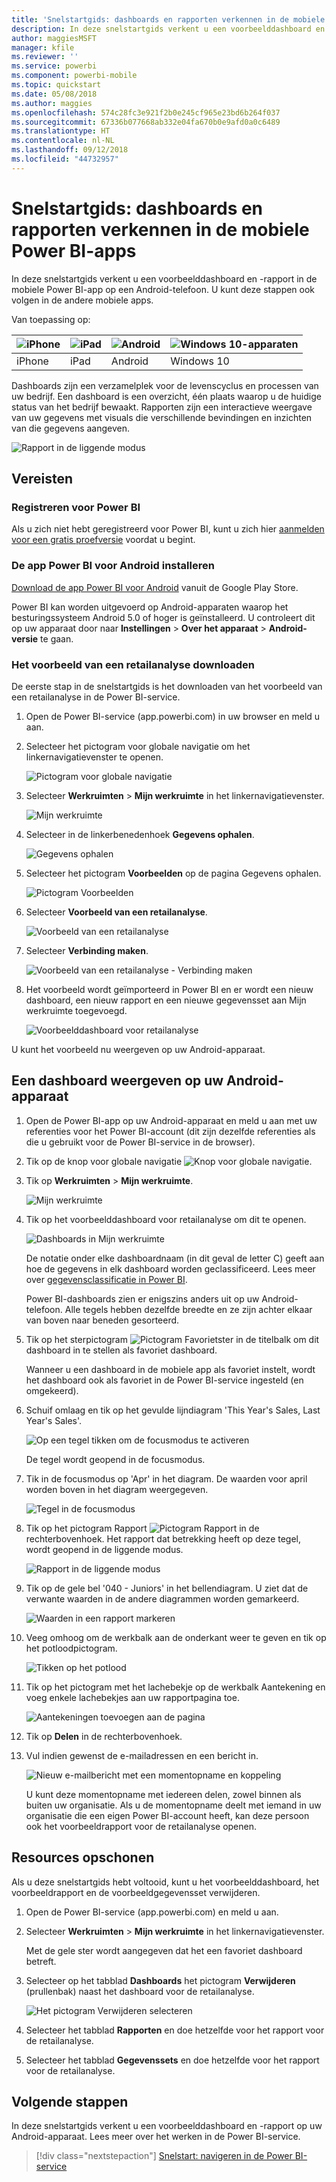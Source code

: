 ```yaml
---
title: 'Snelstartgids: dashboards en rapporten verkennen in de mobiele Power BI-apps'
description: In deze snelstartgids verkent u een voorbeelddashboard en -rapport in de mobiele Power BI-apps.
author: maggiesMSFT
manager: kfile
ms.reviewer: ''
ms.service: powerbi
ms.component: powerbi-mobile
ms.topic: quickstart
ms.date: 05/08/2018
ms.author: maggies
ms.openlocfilehash: 574c28fc3e921f2b0e245cf965e23bd6b264f037
ms.sourcegitcommit: 67336b077668ab332e04fa670b0e9afd0a0c6489
ms.translationtype: HT
ms.contentlocale: nl-NL
ms.lasthandoff: 09/12/2018
ms.locfileid: "44732957"
---
```

# <a name="quickstart-explore-dashboards-and-reports-in-the-power-bi-mobile-apps"></a>Snelstartgids: dashboards en rapporten verkennen in de mobiele Power BI-apps
In deze snelstartgids verkent u een voorbeelddashboard en -rapport in de mobiele Power BI-app op een Android-telefoon. U kunt deze stappen ook volgen in de andere mobiele apps. 

Van toepassing op:

| ![iPhone](./media/mobile-apps-quickstart-view-dashboard-report/iphone-logo-30-px.png) | ![iPad](./media/mobile-apps-quickstart-view-dashboard-report/ipad-logo-30-px.png) | ![Android](./media/mobile-apps-quickstart-view-dashboard-report/android-logo-30-px.png) | ![Windows 10-apparaten](./media/mobile-apps-quickstart-view-dashboard-report/win-10-logo-30-px.png) |
|:--- |:--- |:--- |:--- |
| iPhone | iPad | Android | Windows 10 |

Dashboards zijn een verzamelplek voor de levenscyclus en processen van uw bedrijf. Een dashboard is een overzicht, één plaats waarop u de huidige status van het bedrijf bewaakt. Rapporten zijn een interactieve weergave van uw gegevens met visuals die verschillende bevindingen en inzichten van die gegevens aangeven. 

![Rapport in de liggende modus](././media/mobile-apps-quickstart-view-dashboard-report/power-bi-android-quickstart-report.png)

## <a name="prerequisites"></a>Vereisten

### <a name="sign-up-for-power-bi"></a>Registreren voor Power BI
Als u zich niet hebt geregistreerd voor Power BI, kunt u zich hier [aanmelden voor een gratis proefversie](https://app.powerbi.com/signupredirect?pbi_source=web) voordat u begint.

### <a name="install-the-power-bi-for-android-app"></a>De app Power BI voor Android installeren
[Download de app Power BI voor Android](http://go.microsoft.com/fwlink/?LinkID=544867) vanuit de Google Play Store.

Power BI kan worden uitgevoerd op Android-apparaten waarop het besturingssysteem Android 5.0 of hoger is geïnstalleerd. U controleert dit op uw apparaat door naar **Instellingen** > **Over het apparaat** > **Android-versie** te gaan.

### <a name="download-the-retail-analysis-sample"></a>Het voorbeeld van een retailanalyse downloaden
De eerste stap in de snelstartgids is het downloaden van het voorbeeld van een retailanalyse in de Power BI-service.

1. Open de Power BI-service (app.powerbi.com) in uw browser en meld u aan.

1. Selecteer het pictogram voor globale navigatie om het linkernavigatievenster te openen.

    ![Pictogram voor globale navigatie](./media/mobile-apps-quickstart-view-dashboard-report/power-bi-android-quickstart-global-nav-icon.png)

2. Selecteer **Werkruimten** > **Mijn werkruimte** in het linkernavigatievenster.

    ![Mijn werkruimte](./media/mobile-apps-quickstart-view-dashboard-report/power-bi-android-quickstart-my-workspace.png)

3. Selecteer in de linkerbenedenhoek **Gegevens ophalen**.
   
    ![Gegevens ophalen](./media/mobile-apps-quickstart-view-dashboard-report/power-bi-get-data.png)

3. Selecteer het pictogram **Voorbeelden** op de pagina Gegevens ophalen.
   
   ![Pictogram Voorbeelden](./media/mobile-apps-quickstart-view-dashboard-report/power-bi-samples-icon.png)

4. Selecteer **Voorbeeld van een retailanalyse**.
 
    ![Voorbeeld van een retailanalyse](./media/mobile-apps-quickstart-view-dashboard-report/power-bi-rs.png)
 
8. Selecteer **Verbinding maken**.  
  
   ![Voorbeeld van een retailanalyse - Verbinding maken](./media/mobile-apps-quickstart-view-dashboard-report/retail16.png)
   
5. Het voorbeeld wordt geïmporteerd in Power BI en er wordt een nieuw dashboard, een nieuw rapport en een nieuwe gegevensset aan Mijn werkruimte toegevoegd.
   
   ![Voorbeelddashboard voor retailanalyse](./media/mobile-apps-quickstart-view-dashboard-report/power-bi-service-opportunity-sample.png)

U kunt het voorbeeld nu weergeven op uw Android-apparaat.

## <a name="view-a-dashboard-on-your-android-device"></a>Een dashboard weergeven op uw Android-apparaat
1. Open de Power BI-app op uw Android-apparaat en meld u aan met uw referenties voor het Power BI-account (dit zijn dezelfde referenties als die u gebruikt voor de Power BI-service in de browser).

1.  Tik op de knop voor globale navigatie ![Knop voor globale navigatie](./media/mobile-apps-quickstart-view-dashboard-report/power-bi-iphone-global-nav-button.png).

2.  Tik op **Werkruimten** > **Mijn werkruimte**.

    ![Mijn werkruimte](./media/mobile-apps-quickstart-view-dashboard-report/power-bi-android-quickstart-workspaces.png)

3. Tik op het voorbeelddashboard voor retailanalyse om dit te openen.
 
    ![Dashboards in Mijn werkruimte](./media/mobile-apps-quickstart-view-dashboard-report/power-bi-android-quickstart-open-retail.png)
   
    De notatie onder elke dashboardnaam (in dit geval de letter C) geeft aan hoe de gegevens in elk dashboard worden geclassificeerd. Lees meer over [gegevensclassificatie in Power BI](../../service-data-classification.md).

    Power BI-dashboards zien er enigszins anders uit op uw Android-telefoon. Alle tegels hebben dezelfde breedte en ze zijn achter elkaar van boven naar beneden gesorteerd.

4. Tik op het sterpictogram ![Pictogram Favorietster](./media/mobile-apps-quickstart-view-dashboard-report/power-bi-android-quickstart-favorite-icon.png) in de titelbalk om dit dashboard in te stellen als favoriet dashboard.

    Wanneer u een dashboard in de mobiele app als favoriet instelt, wordt het dashboard ook als favoriet in de Power BI-service ingesteld (en omgekeerd).

4. Schuif omlaag en tik op het gevulde lijndiagram 'This Year's Sales, Last Year's Sales'.

    ![Op een tegel tikken om de focusmodus te activeren](./media/mobile-apps-quickstart-view-dashboard-report/power-bi-android-quickstart-tap-tile-fave.png)

    De tegel wordt geopend in de focusmodus.

7. Tik in de focusmodus op 'Apr' in het diagram. De waarden voor april worden boven in het diagram weergegeven.

    ![Tegel in de focusmodus](./media/mobile-apps-quickstart-view-dashboard-report/power-bi-android-quickstart-tile-focus.png)

8. Tik op het pictogram Rapport ![Pictogram Rapport](./media/mobile-apps-quickstart-view-dashboard-report/power-bi-android-quickstart-report-icon.png) in de rechterbovenhoek. Het rapport dat betrekking heeft op deze tegel, wordt geopend in de liggende modus.

    ![Rapport in de liggende modus](././media/mobile-apps-quickstart-view-dashboard-report/power-bi-android-quickstart-report.png)

9. Tik op de gele bel '040 - Juniors' in het bellendiagram. U ziet dat de verwante waarden in de andere diagrammen worden gemarkeerd. 

    ![Waarden in een rapport markeren](./media/mobile-apps-quickstart-view-dashboard-report/power-bi-android-quickstart-cross-highlight.png)

10. Veeg omhoog om de werkbalk aan de onderkant weer te geven en tik op het potloodpictogram.

    ![Tikken op het potlood](./media/mobile-apps-quickstart-view-dashboard-report/power-bi-android-quickstart-tap-pencil.png)

11. Tik op het pictogram met het lachebekje op de werkbalk Aantekening en voeg enkele lachebekjes aan uw rapportpagina toe.
 
    ![Aantekeningen toevoegen aan de pagina](./media/mobile-apps-quickstart-view-dashboard-report/power-bi-android-quickstart-annotate.png)

12. Tik op **Delen** in de rechterbovenhoek.

1. Vul indien gewenst de e-mailadressen en een bericht in.  

    ![Nieuw e-mailbericht met een momentopname en koppeling](./media/mobile-apps-quickstart-view-dashboard-report/power-bi-android-quickstart-send-snapshot.png)

    U kunt deze momentopname met iedereen delen, zowel binnen als buiten uw organisatie. Als u de momentopname deelt met iemand in uw organisatie die een eigen Power BI-account heeft, kan deze persoon ook het voorbeeldrapport voor de retailanalyse openen.

## <a name="clean-up-resources"></a>Resources opschonen

Als u deze snelstartgids hebt voltooid, kunt u het voorbeelddashboard, het voorbeeldrapport en de voorbeeldgegevensset verwijderen.

1. Open de Power BI-service (app.powerbi.com) en meld u aan.

2. Selecteer **Werkruimten** > **Mijn werkruimte** in het linkernavigatievenster.

    Met de gele ster wordt aangegeven dat het een favoriet dashboard betreft.

3. Selecteer op het tabblad **Dashboards** het pictogram **Verwijderen** (prullenbak) naast het dashboard voor de retailanalyse.

    ![Het pictogram Verwijderen selecteren](./media/mobile-apps-quickstart-view-dashboard-report/power-bi-android-quickstart-delete-retail.png)

4. Selecteer het tabblad **Rapporten** en doe hetzelfde voor het rapport voor de retailanalyse.

5. Selecteer het tabblad **Gegevenssets** en doe hetzelfde voor het rapport voor de retailanalyse.


## <a name="next-steps"></a>Volgende stappen

In deze snelstartgids verkent u een voorbeelddashboard en -rapport op uw Android-apparaat. Lees meer over het werken in de Power BI-service. 

> [!div class="nextstepaction"]
> [Snelstart: navigeren in de Power BI-service](../../service-the-new-power-bi-experience.md)

